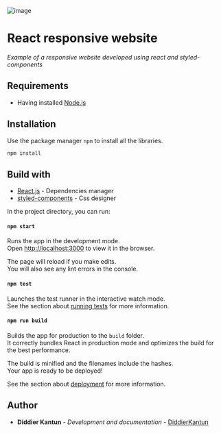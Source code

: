 ![image]({https://img.shields.io/badge/React-20232A?style=for-the-badge&logo=react&logoColor=61DAFB})

# React responsive website

_Example of a responsive website developed using react and styled-components_

## Requirements

* Having installed [Node.js](https://nodejs.org/en/) 

## Installation

Use the package manager ```npm``` to install all the libraries.

```bash
npm install
```

## Build with

* [React.js](https://reactjs.org/docs/getting-started.html) - Dependencies manager
* [styled-components](https://styled-components.com/docs) - Css designer

In the project directory, you can run:

#### `npm start`

Runs the app in the development mode.\
Open [http://localhost:3000](http://localhost:3000) to view it in the browser.

The page will reload if you make edits.\
You will also see any lint errors in the console.

#### `npm test`

Launches the test runner in the interactive watch mode.\
See the section about [running tests](https://facebook.github.io/create-react-app/docs/running-tests) for more information.

#### `npm run build`

Builds the app for production to the `build` folder.\
It correctly bundles React in production mode and optimizes the build for the best performance.

The build is minified and the filenames include the hashes.\
Your app is ready to be deployed!

See the section about [deployment](https://facebook.github.io/create-react-app/docs/deployment) for more information.

## Author

* **Diddier Kantun** - *Development and documentation* - [DiddierKantun](https://github.com/DiddierKantun)

